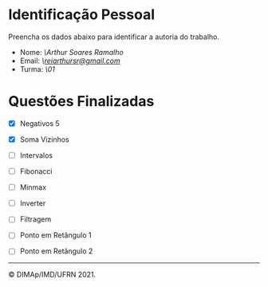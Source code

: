 ﻿# Identificação Pessoal

Preencha os dados abaixo para identificar a autoria do trabalho.

- Nome: *\Arthur Soares Ramalho*
- Email: *\reiarthursr@gmail.com*
- Turma: *\01*

# Questões Finalizadas

- [x] Negativos 5
- [x] Soma Vizinhos
- [ ] Intervalos
- [ ] Fibonacci
- [ ] Minmax
- [ ] Inverter
- [ ] Filtragem
- [ ] Ponto em Retângulo 1
- [ ] Ponto em Retângulo 2


--------
&copy; DIMAp/IMD/UFRN 2021.
